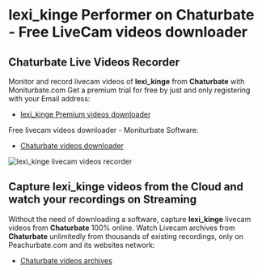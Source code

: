 # lexi_kinge Performer on Chaturbate - Free LiveCam videos downloader

## Chaturbate Live Videos Recorder

Monitor and record livecam videos of **lexi_kinge** from **Chaturbate** with Moniturbate.com
Get a premium trial for free by just and only registering with your Email address:
* [lexi_kinge Premium videos downloader](https://moniturbate.com/request-demo-licence-key.html)

Free livecam videos downloader - Moniturbate Software:
* [Chaturbate videos downloader](https://moniturbate.com/moniturbate-download-software.html)

![lexi_kinge livecam videos recorder](https://peachurnet.com/templates/moniturbate-software.png)


## Capture lexi_kinge videos from the Cloud and watch your recordings on Streaming

Without the need of downloading a software, capture **lexi_kinge** livecam videos from **Chaturbate** 100% online.
Watch Livecam archives from **Chaturbate** unlimitedly from thousands of existing recordings, only on Peachurbate.com and its websites network:
* [Chaturbate videos archives](https://peachurnet.com/)